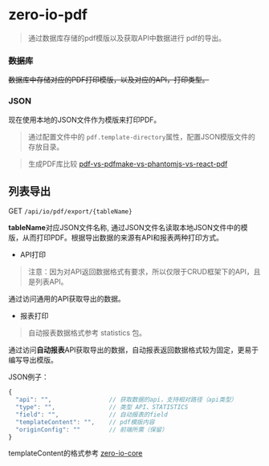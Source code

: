 # zero-io-pdf
> 通过数据库存储的pdf模版以及获取API中数据进行 pdf的导出。

### ~~数据库~~
~~数据库中存储对应的PDF打印模版，以及对应的API，打印类型。~~
### JSON
现在使用本地的JSON文件作为模版来打印PDF。
> 通过配置文件中的 `pdf.template-directory`属性，配置JSON模版文件的存放目录。 

> 生成PDF库比较 [pdf-vs-pdfmake-vs-phantomjs-vs-react-pdf](https://www.npmtrends.com/pdf-vs-pdfmake-vs-phantomjs-vs-react-pdf)

## 列表导出
GET `/api/io/pdf/export/{tableName}`

**tableName**对应JSON文件名称, 通过JSON文件名读取本地JSON文件中的模版，从而打印PDF。根据导出数据的来源有API和报表两种打印方式。

- API打印
> 注意：因为对API返回数据格式有要求，所以仅限于CRUD框架下的API，且是列表API。

通过访问通用的API获取导出的数据。 

- 报表打印

> 自动报表数据格式参考 statistics 包。

通过访问**自动报表**API获取导出的数据，自动报表返回数据格式较为固定，更易于编写导出模版。

JSON例子：
```javascript
{
  "api": "",                // 获取数据的api，支持相对路径（api类型）
  "type": "",               // 类型 API、STATISTICS
  "field": "",              // 自动报表的field
  "templateContent": "",    // pdf模版内容
  "originConfig": ""        // 前端所需（保留）
}
```
templateContent的格式参考 [zero-io-core](../zero-io-core)

